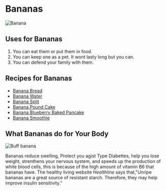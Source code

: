 # **Bananas**
![Banana](https://encrypted-tbn0.gstatic.com/images?q=tbn:ANd9GcRjds0quR3qmPd5CBTnEnzT575E0Me7pwRKqkvxQnus3EimHKieHQ)

## Uses for Bananas
1. You can eat them or put them in food.
2. You can keep one as a pet. It wont lasty long but you can.
3. You can defend your family with them.

## Recipes for Bananas
* [Banana Bread](https://www.allrecipes.com/recipe/20144/banana-banana-bread/)
* [Banana Water](https://www.allrecipes.com/video/9189/gam-gams-hot-banana-water/?internalSource=picture_play&referringId=270779&referringContentType=Recipe)
* [Banana Split](https://www.tasteofhome.com/recipes/all-american-banana-split/)
* [Banana Pound Cake](https://www.tasteofhome.com/recipes/banana-pound-cake/)
* [Banana Blueberry Baked Pancake](https://www.crazyforcrust.com/banana-blueberry-baked-pancake/)
* [Banana Smoothie](https://www.inspiredtaste.net/19907/simple-banana-smoothie-recipe/)

## What Bananas do for Your Body
![Buff banana](https://encrypted-tbn0.gstatic.com/images?q=tbn:ANd9GcTc3ioAXe0yYci6siqfIQN2g8-sBYApqjKt8XyTQygh4yGEyJmt) 

 Bananas reduce swelling, Protect you agist Type  Diabettes, help you lose weight, strenthens your
nervous system, and speeds up the production of white blood cells, this is because of the high amount of vitamin B6 that bananas have. The healthy living website *Healthline* says that,"Unripe bananas are a great source of resistant starch. Therefore, they may help improve insulin sensitivity."